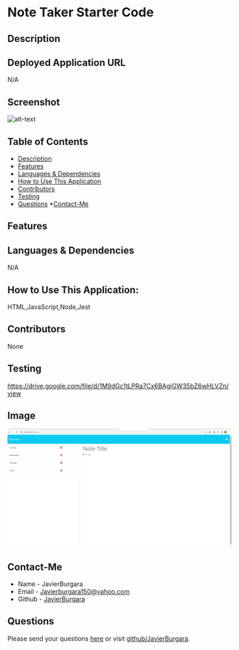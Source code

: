 # Note Taker Starter Code

## Description

## Deployed Application URL
N/A
## Screenshot
![alt-text](N/A)
## Table of Contents
* [Description](#description)
* [Features](#features)
* [Languages & Dependencies](#languagesanddependencies)
* [How to Use This Application](#HowtoUseThisApplication)
* [Contributors](#contributors)
* [Testing](#testing)
* [Questions](#questions)
*[Contact-Me](#contact-me)
## Features

## Languages & Dependencies
N/A
## How to Use This Application:
HTML,JavaScript,Node,Jest
## Contributors
None
## Testing
https://drive.google.com/file/d/1M9dGc1tLPRa7Cx6BAgiGW35bZ6wHLVZn/view
## Image
![Alt text](image-1.png)
## Contact-Me
  * Name - JavierBurgara
  * Email - Javierburgara150@yahoo.com
  * Github - [JavierBurgara](https://github.com/JavierBurgara/)
## Questions
Please send your questions [here](mailto:Javierburgara150@yahoo.com?subject=[GitHub]%20Dev%20Connect) or visit [github/JavierBurgara](https://github.com/JavierBurgara).
